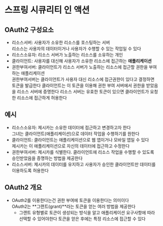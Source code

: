 # 스프링 시큐리티 인 액션

## OAuth2 구성요소

- 리소스서버: 사용자가 소유한 리소스를 호스팅하는 서버  
  리소스는 사용자의 데이터이거나 사용자가 수행할 수 있는 작업일 수 있다
- 리소스소유자: 리소스 서버가 노출하는 리소스를 소유하는 개인
- 클라이언트: 사용자를 대신해 사용자가 소유한 리소스에 접근하는 **애플리케이션**
- 권한부여서버: 클라이언트가 리소스 서버가 노출하는 리소스에 접근할 권한을 부여하는 애플리케이션  
  권한부여서버는 클라이언트가 사용자 대신 리소스에 접근권한이 있다고 결정하면 토큰을 발급한다
  클라이언트는 이 토큰을 이용해 권한 부여 서버에서 권한을 받았음을 리소스 서버에 증명한다
  리소스 서버는 유효한 토큰이 있으면 클라이언트가 요청한 리소스에 접근하게 허용한다

## 예시

- 리소스소유자: 제시카는 소유한 데이터에 접근하고 변경하고자 한다  
  그녀는 클라이언트(애플리케이션)으로 데이터 작업을 수행하기를 원한다
- 클라이언트: 클라이언트는 애플리케이션으로 웹 앱이거나 모바일 앱일 수 있다  
  제시카는 이 애플리케이션으로 자신의 데이터에 접근하고 수정한다
- 권한부여서버: 제시카를 식별한다. 클라이언트에 리소스 작업을 수행할 수 있도록 승인받았음을 증명하는 방법을 제공한다
- 리소스서버: 제시카의 데이터를 유지하고 사용자가 승인한 클라이언트만 데이터를 이용하도록 허용한다

## OAuth2 개요

- OAuth2를 이용한다는건 권한 부여에 토큰을 이용한다는 의미이다  
  OAuth2는 **그랜트(grant)**라는 토큰을 얻는 여러 방법을 제공한다
  - 그랜트 유형별로 토큰이 생성되는 방식을 알고 애플리케이션 요구사항에 따라 선택할 수 있어야한다
    토큰을 얻은 후에는 특정 리소스에 접근할 수 있다
